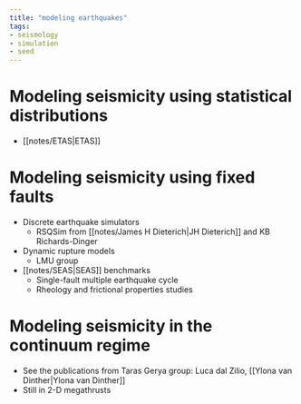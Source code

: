 ```yaml
---
title: "modeling earthquakes"
tags:
- seismology
- simulation
- seed
---
```


# Modeling seismicity using statistical distributions
- [[notes/ETAS|ETAS]]

# Modeling seismicity using fixed faults
- Discrete earthquake simulators
    - RSQSim from [[notes/James H Dieterich|JH Dieterich]] and KB Richards-Dinger
- Dynamic rupture models
    - LMU group
- [[notes/SEAS|SEAS]] benchmarks
    - Single-fault multiple earthquake cycle
    - Rheology and frictional properties studies

# Modeling seismicity in the continuum regime
- See the publications from Taras Gerya group: Luca dal Zilio, [[Ylona van Dinther|Ylona van Dinther]]
- Still in 2-D megathrusts